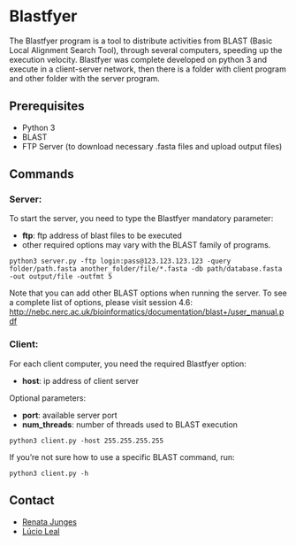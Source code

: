 # Blastfyer
The Blastfyer program is a tool to distribute activities from BLAST (Basic Local Alignment Search Tool), through several computers, speeding up the execution velocity. Blastfyer was complete developed on python 3 and execute in a client-server network, then there is a folder with client program and other folder with the server program.

## Prerequisites
* Python 3
* BLAST
* FTP Server (to download necessary .fasta files and upload output files)

## Commands

### Server:

To start the server, you need to type the Blastfyer mandatory parameter:

* **ftp**: ftp address of blast files to be executed
* other required options may vary with the BLAST family of programs. 

```
python3 server.py -ftp login:pass@123.123.123.123 -query folder/path.fasta another_folder/file/*.fasta -db path/database.fasta -out output/file -outfmt 5
```

Note that you can add other BLAST options when running the server. To see a complete list of options, please visit session 4.6: http://nebc.nerc.ac.uk/bioinformatics/documentation/blast+/user_manual.pdf

### Client:

For each client computer, you need the required Blastfyer option:
* **host**: ip address of client server

Optional parameters:

* **port**: available server port
* **num_threads**: number of threads used to BLAST execution
```
python3 client.py -host 255.255.255.255
```

If you’re not sure how to use a specific BLAST command, run: 


```
python3 client.py -h
```

## Contact
* [Renata Junges](https://github.com/rejunges)
* [Lúcio Leal](https://github.com/llbastos)
